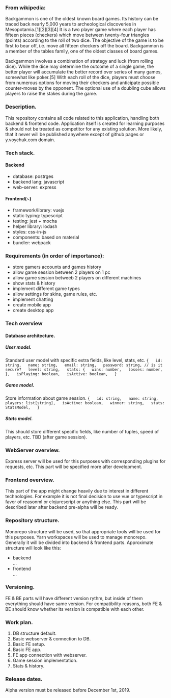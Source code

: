 ### From wikipedia:

Backgammon is one of the oldest known board games. Its history can be traced back nearly 5,000 years to archeological discoveries in Mesopotamia.[1][2][3][4] It is a two player game where each player has fifteen pieces (checkers) which move between twenty-four triangles (points) according to the roll of two dice. The objective of the game is to be first to bear off, i.e. move all fifteen checkers off the board. Backgammon is a member of the tables family, one of the oldest classes of board games.

Backgammon involves a combination of strategy and luck (from rolling dice). While the dice may determine the outcome of a single game, the better player will accumulate the better record over series of many games, somewhat like poker.[5] With each roll of the dice, players must choose from numerous options for moving their checkers and anticipate possible counter-moves by the opponent. The optional use of a doubling cube allows players to raise the stakes during the game.

### Description.

This repository contains all code related to this application, handling both backend & frontend code. Application itself is created for learning purposes & should not be treated as competitor for any existing solution. More likely, that it never will be published anywhere except of github pages or y.voychuk.com domain.

### Tech stack.

#### Backend
- database: postrges
- backend lang: javascript
- web-server: express

#### Frontend(~)
- framework/library: vuejs
- static typing: typescript
- testing: jest + mocha
- helper library: lodash
- styles: css-in-js
- components: based on material
- bundler: webpack

### Requirements (in order of importance):
- store gamers accounts and games history
- allow game session between 2 players on 1 pc
- allow game session betweeb 2 players on different machines
- show stats & history
- implement different game types
- allow settings for skins, game rules, etc.
- implement chatting
- create mobile app
- create desktop app

### Tech overview
#### Database architecture.
##### User model.
Standard user model with specific extra fields, like level, stats, etc.
`{  
  id: string,  
  name: string,  
  email: string,  
  password: string, // is it secure?  
  level: string,  
  stats: {  
    wins: number,  
    losses: number,  
  },  
  isPlaying: boolean,  
  isActive: boolean,  
}`

##### Game model.
Store information about game session.
`{  
  id: string,  
  name: string,  
  players: list[string],  
  isActive: boolean,  
  winner: string,  
  stats: StatsModel,  
}`

##### Stats model.
This should store different specific fields, like number of tuples, speed of players, etc.
TBD (after game session).

### WebServer overview.
Express server will be used for this purposes with corresponding plugins for requests, etc. This part will be specified more after development.

### Frontend overview.
This part of the app might change heavily due to interest in different technologies. For example it is not final decision to use vue or typescript in favor of reasonml or clojurescript or anything else. This part will be described later after backend pre-alpha will be ready.

### Repository structure.
Monorepo structure will be used, so that appropriate tools will be used for this purposes. Yarn workspaces will be used to manage monorepo. Generally it will be divided into backend & frontend parts.
Approximate structure will look like this:
- backend   
  ...
- frontend  
  ...

### Versioning.
FE & BE parts will have different version rythm, but inside of them everything should have same version. For compatibility reasons, both FE & BE should know whether its version is compatible with each other.

### Work plan.
1. DB structure default.
2. Basic webserver & connection to DB.
3. Basic FE setup.
4. Basic FE app.
5. FE app connection with webserver.
6. Game session implementation.
7. Stats & history.

### Release dates.
Alpha version must be released before December 1st, 2019.
